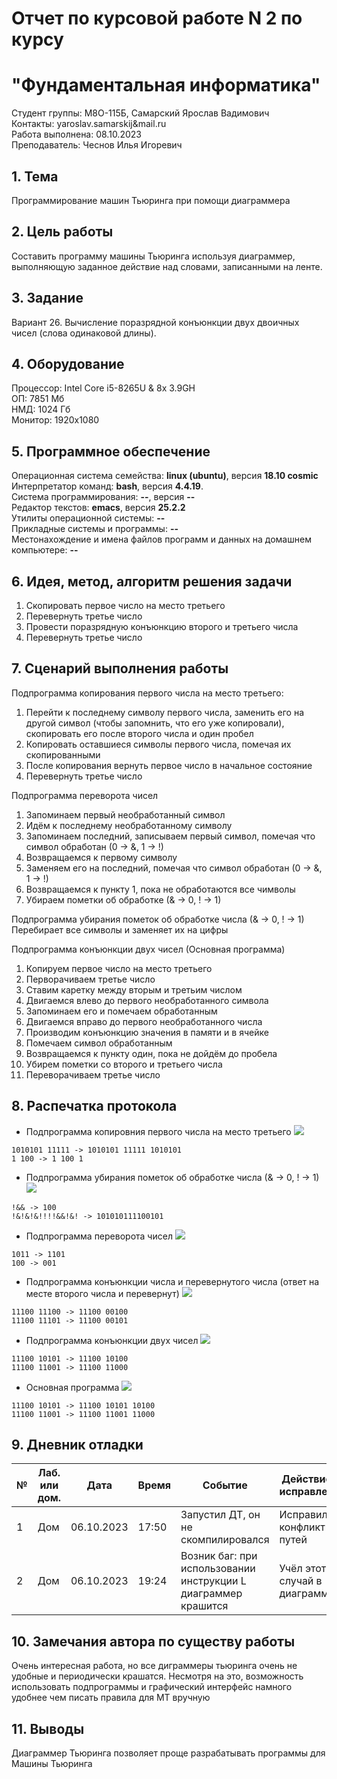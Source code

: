 # Отчет по курсовой работе N 2 по курсу
# "Фундаментальная информатика"

Студент группы: M8О-115Б, Самарский Ярослав Вадимович\
Контакты: yaroslav.samarskij&mail.ru \
Работа выполнена: 08.10.2023\
Преподаватель: Чеснов Илья Игоревич

## 1. Тема

Программирование машин Тьюринга при помощи диаграммера

## 2. Цель работы

Составить программу машины Тьюринга используя диаграммер, выполняющую заданное действие над словами, записанными на ленте.

## 3. Задание

Вариант 26. Вычисление поразрядной конъюнкции двух двоичных чисел (слова одинаковой длины).

## 4. Оборудование

Процессор: Intel Core i5-8265U & 8x 3.9GH\
ОП: 7851 Мб\
НМД: 1024 Гб\
Монитор: 1920x1080

## 5. Программное обеспечение

Операционная система семейства: **linux (ubuntu)**, версия **18.10 cosmic**\
Интерпретатор команд: **bash**, версия **4.4.19**.\
Система программирования: **--**, версия **--**\
Редактор текстов: **emacs**, версия **25.2.2**\
Утилиты операционной системы: **--**\
Прикладные системы и программы: **--**\
Местонахождение и имена файлов программ и данных на домашнем компьютере: **--**

## 6. Идея, метод, алгоритм решения задачи

1. Скопировать первое число на место третьего
2. Перевернуть третье число
3. Провести поразрядную конъюнкцию второго и третьего числа
4. Перевернуть третье число

## 7. Сценарий выполнения работы

Подпрограмма копирования первого числа на место третьего:
1. Перейти к последнему символу первого числа, заменить его на другой символ (чтобы запомнить, что его уже копировали), скопировать его после второго числа и один пробел
2. Копировать оставшиеся символы первого числа, помечая их скопированными
3. После копирования вернуть первое число в начальное состояние
4. Перевернуть третье число

Подпрограмма переворота чисел
1. Запоминаем первый необработанный символ
2. Идём к последнему необработанному символу
3. Запоминаем последний, записываем первый символ, помечая что символ обработан (0 -> &, 1 -> !)
4. Возвращаемся к первому символу
5. Заменяем его на последний, помечая что символ обработан (0 -> &, 1 -> !)
6. Возвращаемся к пункту 1, пока не обработаются все чимволы
7. Убираем пометки об обработке (&  -> 0, ! -> 1)

Подпрограмма убирания пометок об обработке числа (&  -> 0, ! -> 1)
Перебирает все символы и заменяет их на цифры

Подпрограмма конъюнкции двух чисел (Основная программа)
1. Копируем первое число на место третьего
2. Перворачиваем третье число
3. Ставим каретку между вторым и третьим числом
4. Двигаемся влево до первого необработанного символа
5. Запоминаем его и помечаем обработанным
6. Двигаемся вправо до первого необработанного числа
7. Производим конъюнкцию значения в памяти и в ячейке
8. Помечаем символ обработанным
9. Возвращаемся к пункту один, пока не дойдём до пробела
10. Убирем пометки со второго и третьего числа
11. Переворачиваем третье число


## 8. Распечатка протокола


- Подпрограмма копировния первого числа на место третьего
  ![](./images/copy%201%20to%203.png)
```
1010101 11111 -> 1010101 11111 1010101
1 100 -> 1 100 1
```

- Подпрограмма убирания пометок об обработке числа (&  -> 0, ! -> 1)
  ![](./images/unmark%20word.png)
```
!&& -> 100
!&!&!&!!!!&&!&! -> 101010111100101
```

- Подпрограмма переворота чисел
  ![](./images/reverse%20word.png)
```
1011 -> 1101
100 -> 001
```

- Подпрограмма конъюнкции числа и перевернутого числа (ответ на месте второго числа и перевернут)
  ![](./images/conjunction%20reversed.png)
```
11100 11100 -> 11100 00100
11100 11101 -> 11100 00101
```

- Подпрограмма конъюнкции двух чисел
  ![](./images/conjunction.png)
```
11100 10101 -> 11100 10100
11100 11001 -> 11100 11000
```
- Основная программа
  ![](./images/main.png)
```
11100 10101 -> 11100 10101 10100
11100 11001 -> 11100 11001 11000
```

## 9. Дневник отладки

| № | Лаб. или дом. | Дата       | Время     | Событие                                                        | Действие по исправлению      | Примечание         |
|---|---------------|------------|-----------|----------------------------------------------------------------|------------------------------|--------------------|
|1  | Дом           | 06.10.2023 | 17:50     | Запустил ДТ, он не скомпилировался                             | Исправил конфликт путей      | Частая ошибка      |
|2  | Дом           | 06.10.2023 | 19:24     | Возник баг: при использовании инструкции L диаграммер крашится | Учёл этот случай в диаграмме | Баг в диаграммере  |

## 10. Замечания автора по существу работы

Очень интересная работа, но все диграммеры тьюринга очень не удобные и периодически крашатся. Несмотря на это, возможность использовать подпрограммы и графический интерфейс намного удобнее чем писать правила для МТ вручную

## 11. Выводы

Диаграммер Тьюринга позволяет проще разрабатывать программы для Машины Тьюринга


